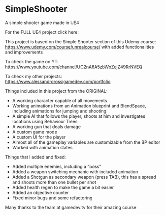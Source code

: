 # SimpleShooter
A simple shooter game made in UE4

For the FULL UE4 project click here:

This project is based on the Simple Shooter section of this Udemy course: https://www.udemy.com/course/unrealcourse/ with added functionalities and improvements

To check the game on YT: https://www.youtube.com/channel/UC2nA6A5zbWxZejZ49RrNVEQ

To check my other projects: https://www.alessandrorossigamedev.com/portfolio

Things included in this project from the ORIGINAL:
- A working character capable of all movements
- Working animations from an Animation blueprint and BlendSpace, including animations for jumping and shooting 
- A simple AI that follows the player, shoots at him and investigates locations using Behaviour Trees
- A working gun that deals damage
- A custom game mode
- A custom UI for the player
- Almost all of the gameplay variables are customizable from the BP editor
- Worked with animation states

Things that I added and fixed:
- Added multiple enemies, including a "boss"
- Added a weapon switching mechanic with included animation
- Added a Shotgun as secondary weapon (press TAB), this has a spread and shoots more than one bullet per shot
- Added health regen to make the game a bit easier
- Added an objective counter
- Fixed minor bugs and some refactoring

Many thanks to the team at gamedev.tv for their amazing course
